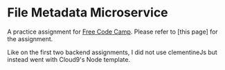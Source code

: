 # File Metadata Microservice
A practice assignment for [Free Code Camp](http://www.freecodecamp.com). Please 
refer to [this page] for the assignment.

Like on the first two backend assignments, I did not use clementineJs but instead
went with Cloud9's Node template.
